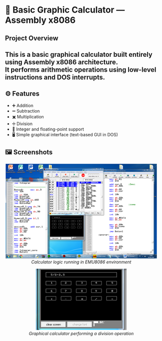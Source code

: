 # 🧮 Basic Graphic Calculator — Assembly x8086

##  Project Overview

This is a **basic graphical calculator** built entirely using **Assembly x8086 architecture**.  
It performs arithmetic operations using low-level instructions and DOS interrupts.
---
## ⚙️ Features
- ➕ Addition  
- ➖ Subtraction  
- ✖️ Multiplication  
- ➗ Division  
- 💾 Integer and floating-point support  
- 🖥️ Simple graphical interface (text-based GUI in DOS)  

## 🖼️ Screenshots

<p align="center">
  <img src="https://github.com/DixonJafet/x8086ASMCalc/raw/main/Test%231.png" alt="Code and emulator in action" width="500"/><br/>
  <em>Calculator logic running in EMU8086 environment</em>
</p>

<p align="center">
  <img src="https://github.com/DixonJafet/x8086ASMCalc/raw/main/Test%232.png" alt="Calculator interface" width="300"/><br/>
  <em>Graphical calculator performing a division operation</em>
</p>
